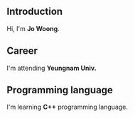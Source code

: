 ## Introduction
Hi, I'm **Jo Woong**.
## Career
I'm attending **Yeungnam Univ.**
## Programming language
I'm learning **C++** programming language.
